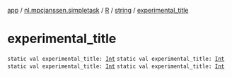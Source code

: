 [app](../../../index.md) / [nl.mpcjanssen.simpletask](../../index.md) / [R](../index.md) / [string](index.md) / [experimental_title](.)

# experimental_title

`static val experimental_title: `[`Int`](https://kotlinlang.org/api/latest/jvm/stdlib/kotlin/-int/index.html)
`static val experimental_title: `[`Int`](https://kotlinlang.org/api/latest/jvm/stdlib/kotlin/-int/index.html)
`static val experimental_title: `[`Int`](https://kotlinlang.org/api/latest/jvm/stdlib/kotlin/-int/index.html)
`static val experimental_title: `[`Int`](https://kotlinlang.org/api/latest/jvm/stdlib/kotlin/-int/index.html)
